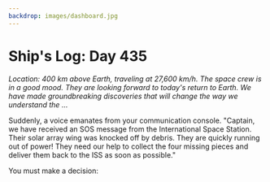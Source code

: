 ```yaml
---
backdrop: images/dashboard.jpg
---
```


# Ship's Log: Day 435

<em>Location: 400 km above Earth, traveling at 27,600 km/h. The space crew is in a good mood. They are looking forward to today's return to Earth. We have made groundbreaking discoveries that will change the way we understand the ...</em>

Suddenly, a voice emanates from your communication console. "Captain, we have received an SOS message from the International Space Station. Their solar array wing was knocked off by debris. They are quickly running out of power! They need our help to collect the four missing pieces and deliver them back to the ISS as soon as possible."

You must make a decision:

<Page url="1" instructions="" action="Save the ISS" condition="none" />

<Page url="2" instructions="" action="Return to Earth" condition="none" />
